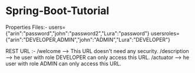 # Spring-Boot-Tutorial


Properties Files:- 
users={"arin":"password","john":"password2","Lura":"password"}
usersroles={"arin":"DEVELOPER,ADMIN","john":"ADMIN","Lura":"DEVELOPER"}

REST URL :-
/welcome       --> This URL doesn't need any security.
/description   --> he user with role DEVELOPER can only access this URL.
/actuator      --> he user with role ADMIN can only access this URL. 




